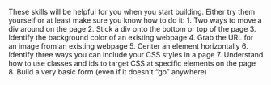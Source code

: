 ﻿These skills will be helpful for you when you start building. Either try them yourself or at least make sure you know how to do it:
    1. Two ways to move a div around on the page
    2. Stick a div onto the bottom or top of the page
    3. Identify the background color of an existing webpage
    4. Grab the URL for an image from an existing webpage
    5. Center an element horizontally
    6. Identify three ways you can include your CSS styles in a page
    7. Understand how to use classes and ids to target CSS at specific elements on the page
    8. Build a very basic form (even if it doesn’t “go” anywhere)

